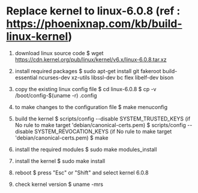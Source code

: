 # Replace kernel to linux-6.0.8 (ref : https://phoenixnap.com/kb/build-linux-kernel)

1. download linux source code
  $ wget https://cdn.kernel.org/pub/linux/kernel/v6.x/linux-6.0.8.tar.xz

2. install required packages
  $ sudo apt-get install git fakeroot build-essential ncurses-dev xz-utils libssl-dev bc flex libelf-dev bison

3. copy the existing linux config file
  $ cd linux-6.0.8
  $ cp -v /boot/config-$(uname -r) .config

4. to make changes to the configuration file
  $ make menuconfig

5. build the kernel
  $ scripts/config --disable SYSTEM_TRUSTED_KEYS	(if No rule to make target 'debian/canonical-certs.pem)
  $ scripts/config --disable SYSTEM_REVOCATION_KEYS	(if No rule to make target 'debian/canonical-certs.pem)
  $ make

6. install the required modules
  $ sudo make modules_install

7. install the kernel
  $ sudo make install

8. reboot
  $ press "Esc" or "Shift" and select kernel 6.0.8

9. check kernel version
  $ uname -mrs
